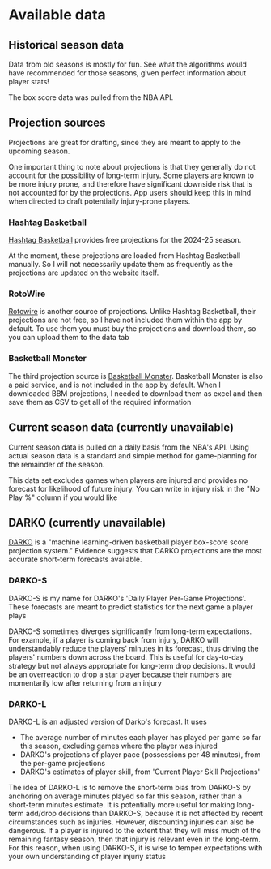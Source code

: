 # Available data

## Historical season data

Data from old seasons is mostly for fun. See what the algorithms would have recommended for those seasons, given perfect information about player stats! 

The box score data was pulled from the NBA API. 

## Projection sources 

Projections are great for drafting, since they are meant to apply to the upcoming season.

One important thing to note about projections is that they generally do not account for the possibility of long-term injury. Some players are known to be more injury prone, and therefore have significant downside risk that is not accounted for by the projections. App users should keep this in mind when directed to draft potentially injury-prone players.

### Hashtag Basketball 

[Hashtag Basketball](https://hashtagbasketball.com/) provides free projections for the 2024-25 season. 

At the moment, these projections are loaded from Hashtag Basketball manually. So I will not necessarily update them as frequently as the projections are updated on the website itself.

### RotoWire

[Rotowire](https://www.rotowire.com/) is another source of projections. Unlike Hashtag Basketball, their projections are not free, so I have not included them within the app by default. To use them you must buy the projections and download them, so you can upload them to the data tab 

### Basketball Monster

The third projection source is [Basketball Monster](https://basketballmonster.com/). Basketball Monster is also a paid service, and is not included in the app by default. When I downloaded BBM projections, I needed to download them as excel and then save them as CSV to get all of the required information

## Current season data (currently unavailable)

Current season data is pulled on a daily basis from the NBA's API. Using actual season data is a standard and simple method for game-planning for the remainder of the season. 

This data set excludes games when players are injured and provides no forecast for likelihood of future injury. You can write in injury risk in the "No Play %" column if you would like 

## DARKO (currently unavailable)

[DARKO](https://apanalytics.shinyapps.io/DARKO/) is a "machine learning-driven basketball player box-score score projection system." Evidence suggests that DARKO projections are the most 
accurate short-term forecasts available. 

### DARKO-S

DARKO-S is my name for DARKO's 'Daily Player Per-Game Projections'. These forecasts are meant to predict statistics for the next game a player plays

DARKO-S sometimes diverges significantly from long-term expectations. For example, if a player is coming back from injury, DARKO will understandably reduce the players' minutes in its 
forecast, thus driving the players' numbers down across the board. This is useful for day-to-day strategy but not always appropriate for long-term drop decisions. It would be an overreaction
to drop a star player because their numbers are momentarily low after returning from an injury

### DARKO-L

DARKO-L is an adjusted version of Darko's forecast. It uses 
- The average number of minutes each player has played per game so far this season, excluding games where the player was injured
- DARKO's projections of player pace (possessions per 48 minutes), from the per-game projections
- DARKO's estimates of player skill, from 'Current Player Skill Projections'

The idea of DARKO-L is to remove the short-term bias from DARKO-S by anchoring on average minutes played so far this season, rather than a short-term minutes estimate. It is potentially
more useful for making  long-term add/drop decisions than DARKO-S, because it is not affected by recent circumstances such as injuries. However, discounting injuries can also be dangerous. 
If a player is injured to the extent that they will miss much of the remaining fantasy season, then that injury is relevant even in the long-term. For this reason, when using DARKO-S, 
it is wise to temper expectations with your own understanding of player injuriy status
